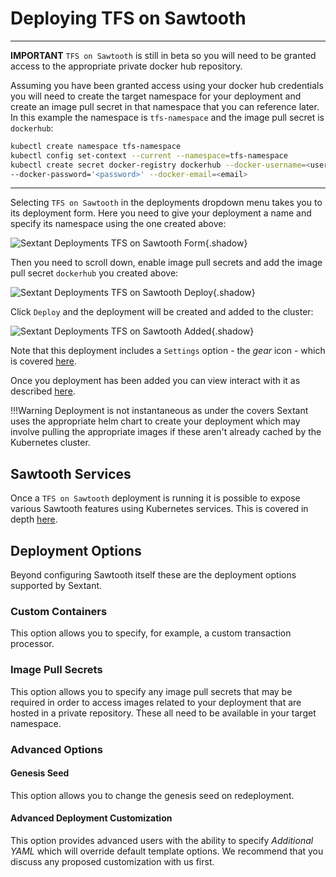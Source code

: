 # Deploying TFS on Sawtooth

-----

__IMPORTANT__ `TFS on Sawtooth` is still in beta so you will need to be granted
access to the appropriate private docker hub repository.

Assuming you have been granted access using your docker hub credentials you will
need to create the target namespace for your deployment and create an image pull
secret in that namespace that you can reference later. In this example the
namespace is `tfs-namespace` and the image pull secret is `dockerhub`:

```bash
kubectl create namespace tfs-namespace
kubectl config set-context --current --namespace=tfs-namespace
kubectl create secret docker-registry dockerhub --docker-username=<username> \
--docker-password='<password>' --docker-email=<email>
```

-----

Selecting `TFS on Sawtooth` in the deployments dropdown menu takes you to
its deployment form. Here you need to give your deployment a name
and specify its namespace using the one created above:

![Sextant Deployments TFS on Sawtooth
Form](../../images/sextant-deployments-tfs-sawtooth-form.png){.shadow}

Then you need to scroll down, enable image pull secrets and add the image pull
secret `dockerhub` you created above:

![Sextant Deployments TFS on Sawtooth
Deploy](../../images/sextant-deployments-tfs-sawtooth-deploy.png){.shadow}

Click `Deploy` and the deployment will be created and added to the cluster:

![Sextant Deployments TFS on Sawtooth
Added](../../images/sextant-deployments-tfs-sawtooth-added.png){.shadow}

Note that this deployment includes a `Settings` option - the _gear_ icon - which
is covered [here](tfs-admin.md).

Once you deployment has been added you can view interact with it as described
[here](../management.md#generic-interactions).

!!!Warning
    Deployment is not instantaneous as under the covers Sextant uses the
    appropriate helm chart to create your deployment which may involve pulling
    the appropriate images if these aren't already cached by the Kubernetes
    cluster.

## Sawtooth Services

Once a `TFS on Sawtooth` deployment is running it is possible to expose various
Sawtooth features using Kubernetes services. This is covered in depth
[here](../dlts/sawtooth-services.md).

## Deployment Options

Beyond configuring Sawtooth itself these are the deployment options supported by
Sextant.

### Custom Containers

This option allows you to specify, for example, a custom transaction processor.

### Image Pull Secrets

This option allows you to specify any image pull secrets that may be required in
order to access images related to your deployment that are hosted in a private
repository. These all need to be available in your target namespace.

### Advanced Options

#### Genesis Seed

This option allows you to change the genesis seed on redeployment.

#### Advanced Deployment Customization

This option provides advanced users with the ability to specify
_Additional YAML_ which will override default template options. We recommend
that you discuss any proposed customization with us first.
